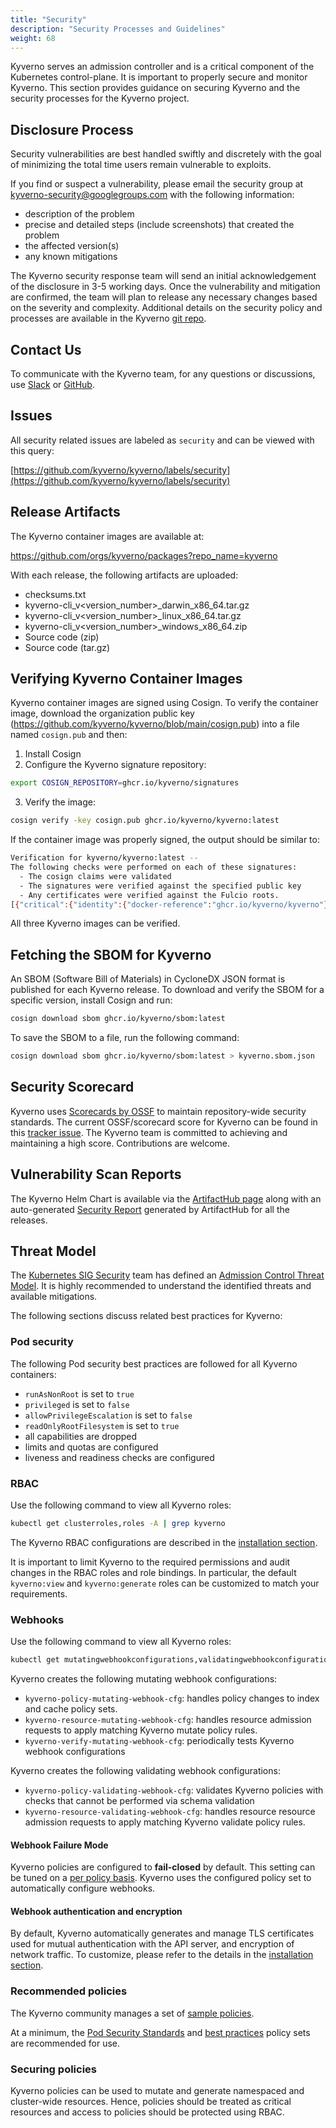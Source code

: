 ```yaml
---
title: "Security"
description: "Security Processes and Guidelines"
weight: 68
---
```


Kyverno serves an admission controller and is a critical component of the Kubernetes control-plane. It is important to properly secure and monitor Kyverno. This section provides guidance on securing Kyverno and the security processes for the Kyverno project.

## Disclosure Process

Security vulnerabilities are best handled swiftly and discretely with the goal of minimizing the total time users remain vulnerable to exploits.

If you find or suspect a vulnerability, please email the security group at kyverno-security@googlegroups.com with the following information:
- description of the problem
- precise and detailed steps (include screenshots) that created the problem
- the affected version(s)
- any known mitigations

The Kyverno security response team will send an initial acknowledgement of the disclosure in 3-5 working days. Once the vulnerability and mitigation are confirmed, the team will plan to release any necessary changes based on the severity and complexity. Additional details on the security policy and processes are available in the Kyverno [git repo](https://github.com/kyverno/kyverno/blob/main/SECURITY.md).

## Contact Us

To communicate with the Kyverno team, for any questions or discussions, use [Slack](https://slack.k8s.io/#kyverno) or [GitHub](https://github.com/kyverno/kyverno).


## Issues

All security related issues are labeled as `security` and can be viewed with this query:

  [https://github.com/kyverno/kyverno/labels/security](https://github.com/kyverno/kyverno/labels/security)


## Release Artifacts

The Kyverno container images are available at:

  https://github.com/orgs/kyverno/packages?repo_name=kyverno

With each release, the following artifacts are uploaded:
- checksums.txt
- kyverno-cli_v<version_number>_darwin_x86_64.tar.gz
- kyverno-cli_v<version_number>_linux_x86_64.tar.gz
- kyverno-cli_v<version_number>_windows_x86_64.zip
- Source code (zip)
- Source code (tar.gz)


## Verifying Kyverno Container Images

Kyverno container images are signed using Cosign. To verify the container image, download the organization public key (https://github.com/kyverno/kyverno/blob/main/cosign.pub) into a file named `cosign.pub` and then:

1. Install Cosign
2. Configure the Kyverno signature repository:

```sh
export COSIGN_REPOSITORY=ghcr.io/kyverno/signatures
```

3. Verify the image:

```sh
cosign verify -key cosign.pub ghcr.io/kyverno/kyverno:latest
```

If the container image was properly signed, the output should be similar to:

```sh
Verification for kyverno/kyverno:latest --
The following checks were performed on each of these signatures:
  - The cosign claims were validated
  - The signatures were verified against the specified public key
  - Any certificates were verified against the Fulcio roots.
[{"critical":{"identity":{"docker-reference":"ghcr.io/kyverno/kyverno"},"image":{"docker-manifest-digest":"sha256:a847df12e2c1cab19af9d1bb34e599cb56cf57639c7d5c958a4bb568c1dad8f6"},"type":"cosign container image signature"},"optional":null}]
```

All three Kyverno images can be verified.

## Fetching the SBOM for Kyverno

An SBOM (Software Bill of Materials) in CycloneDX JSON format is published for each Kyverno release. To download and verify the SBOM for a specific version, install Cosign and run:

```sh
cosign download sbom ghcr.io/kyverno/sbom:latest
```

To save the SBOM to a file, run the following command:

```sh
cosign download sbom ghcr.io/kyverno/sbom:latest > kyverno.sbom.json
```

## Security Scorecard

Kyverno uses [Scorecards by OSSF](https://github.com/ossf/scorecard) to maintain repository-wide security standards. The current OSSF/scorecard score for Kyverno can be found in this [tracker issue](https://github.com/kyverno/kyverno/issues/2617). The Kyverno team is committed to achieving and maintaining a high score. Contributions are welcome.

## Vulnerability Scan Reports

The Kyverno Helm Chart is available via the [ArtifactHub page](https://artifacthub.io/packages/helm/kyverno/kyverno) along with an auto-generated [Security Report](https://artifacthub.io/packages/helm/kyverno/kyverno?modal=security-report) generated by ArtifactHub for all the releases.


## Threat Model

The [Kubernetes SIG Security](https://github.com/kubernetes/community/tree/master/sig-security) team has defined an [Admission Control Threat Model](https://docs.google.com/document/d/1tQTZ6wrD2udbUGL7xhc3SRxqyTvS8FQUlL59KHYHcY8/edit#heading=h.bx94h7ux7k41). It is highly recommended to understand the identified threats and available mitigations.

The following sections discuss related best practices for Kyverno:

### Pod security

The following Pod security best practices are followed for all Kyverno containers:
* `runAsNonRoot` is set to `true`
* `privileged` is set to `false`
* `allowPrivilegeEscalation` is set to `false`
* `readOnlyRootFilesystem` is set to `true`
* all capabilities are dropped
* limits and quotas are configured
* liveness and readiness checks are configured

### RBAC

Use the following command to view all Kyverno roles:
```sh
kubectl get clusterroles,roles -A | grep kyverno
```

The Kyverno RBAC configurations are described in the [installation section](/docs/installation/#roles-and-permissions). 

It is important to limit Kyverno to the required permissions and audit changes in the RBAC roles and role bindings. In particular, the default `kyverno:view` and `kyverno:generate` roles can be customized to match your requirements.

### Webhooks

Use the following command to view all Kyverno roles:
```sh
kubectl get mutatingwebhookconfigurations,validatingwebhookconfigurations | grep kyverno
```

Kyverno creates the following mutating webhook configurations:
- `kyverno-policy-mutating-webhook-cfg`: handles policy changes to index and cache policy sets.
- `kyverno-resource-mutating-webhook-cfg`: handles resource admission requests to apply matching Kyverno mutate policy rules.
- `kyverno-verify-mutating-webhook-cfg`: periodically tests Kyverno webhook configurations 

Kyverno creates the following validating webhook configurations:
- `kyverno-policy-validating-webhook-cfg`: validates Kyverno policies with checks that cannot be performed via schema validation
- `kyverno-resource-validating-webhook-cfg`: handles resource resource admission requests to apply matching Kyverno validate policy rules.

#### Webhook Failure Mode

Kyverno policies are configured to **fail-closed** by default. This setting can be tuned on a [per policy basis](/docs/writing-policies/policy-settings/). Kyverno uses the configured policy set to automatically configure webhooks.

#### Webhook authentication and encryption

By default, Kyverno automatically generates and manage TLS certificates used for mutual authentication with the API server, and encryption of network traffic. To customize, please refer to the details in the [installation section](/docs/installation/#certificate-management).

### Recommended policies

The Kyverno community manages a set of [sample policies](/policies/).

At a minimum, the [Pod Security Standards](/policies/pod-security/) and [best practices](/policies/?policytypes=Best%2520Practices) policy sets are recommended for use.

### Securing policies

Kyverno policies can be used to mutate and generate namespaced and cluster-wide resources. Hence, policies should be treated as critical resources and access to policies should be protected using RBAC.
